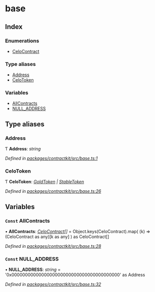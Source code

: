 # base

## Index

### Enumerations

* [CeloContract](../enums/_base_.celocontract.md)

### Type aliases

* [Address](_base_.md#address)
* [CeloToken](_base_.md#celotoken)

### Variables

* [AllContracts](_base_.md#const-allcontracts)
* [NULL\_ADDRESS](_base_.md#const-null_address)

## Type aliases

### Address

Ƭ **Address**: _string_

_Defined in_ [_packages/contractkit/src/base.ts:1_](https://github.com/celo-org/celo-monorepo/blob/master/packages/contractkit/src/base.ts#L1)

### CeloToken

Ƭ **CeloToken**: [_GoldToken_](../enums/_base_.celocontract.md#goldtoken) _\|_ [_StableToken_](../enums/_base_.celocontract.md#stabletoken)

_Defined in_ [_packages/contractkit/src/base.ts:26_](https://github.com/celo-org/celo-monorepo/blob/master/packages/contractkit/src/base.ts#L26)

## Variables

### `Const` AllContracts

• **AllContracts**: [_CeloContract_](../enums/_base_.celocontract.md)_\[\]_ = Object.keys\(CeloContract\).map\( \(k\) =&gt; \(CeloContract as any\)\[k as any\] \) as CeloContract\[\]

_Defined in_ [_packages/contractkit/src/base.ts:28_](https://github.com/celo-org/celo-monorepo/blob/master/packages/contractkit/src/base.ts#L28)

### `Const` NULL\_ADDRESS

• **NULL\_ADDRESS**: _string_ = '0x0000000000000000000000000000000000000000' as Address

_Defined in_ [_packages/contractkit/src/base.ts:32_](https://github.com/celo-org/celo-monorepo/blob/master/packages/contractkit/src/base.ts#L32)

